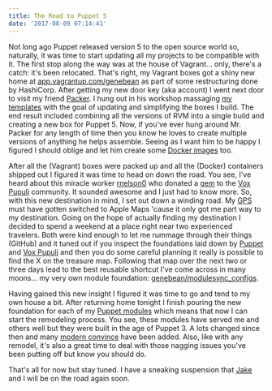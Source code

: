 ```yaml
---
title: The Road to Puppet 5
date: '2017-08-09 07:14:41'
---
```


Not long ago Puppet released version 5 to the open source world so, naturally, it was time to start updating all my projects to be compatible with it. The first stop along the way was at the house of Vagrant... only, there's a catch: it's been relocated. That's right, my Vagrant boxes got a shiny new home at [app.vagrantup.com/genebean](https://app.vagrantup.com/genebean) as part of some restructuring done by HashiCorp. After getting my new door key (aka account) I went next door to visit my friend [Packer](https://packer.io). I hung out in his workshop massaging [my templates](https://github.com/genebean/packer-templates) with the goal of updating and simplifying the boxes I build. The end result included combining all the versions of RVM into a single build and creating a new box for Puppet 5. Now, if you've ever hung around Mr. Packer for any length of time then you know he loves to create multiple versions of anything he helps assemble. Seeing as I want him to be happy I figured I should oblige and let him create some [Docker images](https://hub.docker.com/u/genebean/) too. 

After all the (Vagrant) boxes were packed up and all the (Docker) containers shipped out I figured it was time to head on down the road. You see, I've heard about this miracle worker [rnelson0](https://rnelson0.com/2016/04/03/setting-up-modulesync-with-multiple-puppet-modules/amp/) who donated a [gem](https://rubygems.org/gems/modulesync) to the [Vox Pupuli](https://github.com/voxpupuli/modulesync) community. It sounded awesome and I just had to know more. So, with this new destination in mind, I set out down a winding road. My [GPS](https://github.com/voxpupuli/modulesync/blob/master/README.md) must have gotten switched to Apple Maps 'cause it only got me part way to my destination. Going on the hope of actually finding my destination I decided to spend a weekend at a place right near two experienced travelers. Both were kind enough to let me rummage through their things (GitHub) and it tuned out if you inspect the foundations laid down by [Puppet](https://github.com/puppetlabs/modulesync_configs) and [Vox Pupuli](https://github.com/voxpupuli/modulesync_config) and then you do some careful planning it really is possible to find the X on the treasure map. Following that map over the next two or three days lead to the best reusable shortcut I've come across in many moons... my very own module foundation: [genebean/modulesync_configs](https://github.com/genebean/modulesync_configs). 

Having gained this new insight I figured it was time to go and tend to my own house a bit. After returning home tonight I finish pouring the new foundation for each of my [Puppet modules](https://forge.puppet.com/genebean) which means that now I can start the remodeling process. You see, these modules have served me and others well but they were built in the age of Puppet 3. A lots changed since then and many [modern convince](https://docs.puppet.com/upgrade/#language) have been added. Also, like with any remodel, it's also a great time to deal with those nagging issues you've been putting off but know you should do.

That's all for now but stay tuned. I have a sneaking suspension that [Jake](https://github.com/thespain) and I will be on the road again soon.
